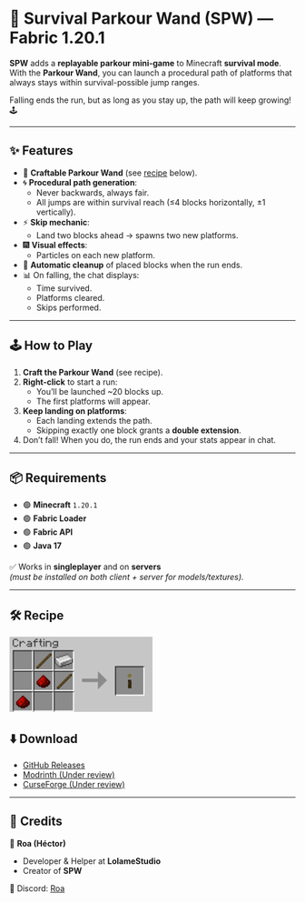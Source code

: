 # 🌌 Survival Parkour Wand (SPW) — Fabric 1.20.1

**SPW** adds a **replayable parkour mini-game** to Minecraft **survival mode**.  
With the **Parkour Wand**, you can launch a procedural path of platforms that always stays within survival-possible jump ranges.  

Falling ends the run, but as long as you stay up, the path will keep growing! 🕹️

---

## ✨ Features

- 🔮 **Craftable Parkour Wand** (see [recipe](https://github.com/roawwx/Survival-Parkour-Wand?tab=readme-ov-file#%EF%B8%8F-recipe) below).
- 🌀 **Procedural path generation**:
  - Never backwards, always fair.
  - All jumps are within survival reach (≤4 blocks horizontally, ±1 vertically).
- ⚡ **Skip mechanic**:
  - Land two blocks ahead → spawns two new platforms.
- 🎆 **Visual effects**:
  - Particles on each new platform.
- 🧹 **Automatic cleanup** of placed blocks when the run ends.
- 📊 On falling, the chat displays:
  - Time survived.
  - Platforms cleared.
  - Skips performed.

---

## 🕹️ How to Play

1. **Craft the Parkour Wand** (see recipe).  
2. **Right-click** to start a run:  
   - You’ll be launched ~20 blocks up.  
   - The first platforms will appear.  
3. **Keep landing on platforms**:  
   - Each landing extends the path.  
   - Skipping exactly one block grants a **double extension**.  
4. Don’t fall! When you do, the run ends and your stats appear in chat.

---

## 📦 Requirements

- 🟢 **Minecraft** `1.20.1`  
- 🟢 **Fabric Loader**  
- 🟢 **Fabric API**  
- 🟢 **Java 17**  

✅ Works in **singleplayer** and on **servers**  
*(must be installed on both client + server for models/textures).*

---

## 🛠️ Recipe

![Parkour Wand Recipe](images/2025-08-28_08.39.15.PNG)


## ⬇️ Download

- [GitHub Releases](https://github.com/roawwx/Survival-Parkour-Wand/releases/tag/releases)  
- [Modrinth (Under review)](https://modrinth.com/mod/survival-parkour-wand)  
- [CurseForge (Under review)](https://legacy.curseforge.com/minecraft/mc-mods/survival-parkour-wand)  

---

## 📌 Credits

👤 **Roa (Héctor)**  
- Developer & Helper at **LolameStudio**  
- Creator of **SPW**

💬 Discord: [Roa](https://discord.com/users/495946393223954432)
